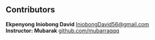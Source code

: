 ## Contributors

**Ekpenyong Iniobong David** [IniobongDavid56@gmail.com](mailto:IniobongDavid56@gmail.com)  
**Instructor: Mubarak** [github.com/mubarraqqq](https://github.com/mubarraqqq)
